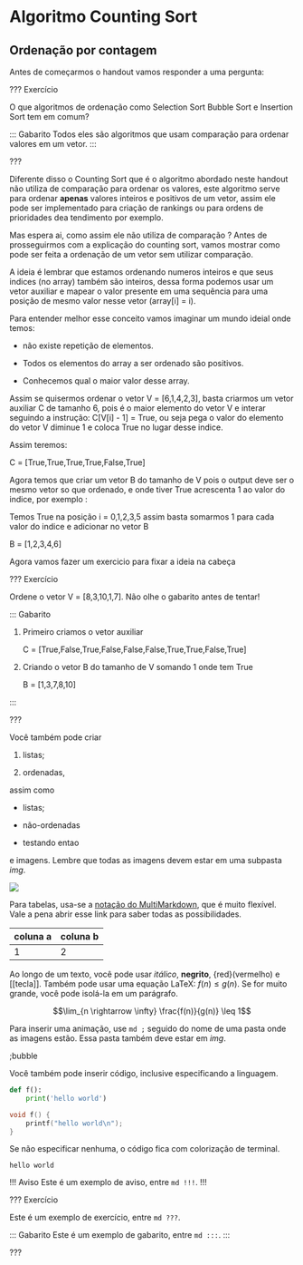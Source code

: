 Algoritmo Counting Sort 
======

Ordenação por contagem
---------
Antes de começarmos o handout vamos responder a uma pergunta:

??? Exercício

O que algoritmos de ordenação como Selection Sort Bubble Sort e Insertion Sort tem em comum? 

::: Gabarito
Todos eles são algoritmos que usam comparação para ordenar valores em um vetor.
:::

???

Diferente disso o Counting Sort que é o algoritmo abordado neste handout não utiliza de comparação para ordenar os valores, este algoritmo serve para ordenar **apenas** valores inteiros e positivos de um vetor, assim ele pode ser implementado para criação de rankings ou para ordens de prioridades dea tendimento por exemplo.

Mas espera ai, como assim ele não utiliza de comparação ? Antes de prosseguirmos com a explicação do counting sort, vamos mostrar como pode ser feita a ordenação de um vetor sem utilizar comparação.

A ideia é lembrar que estamos ordenando numeros inteiros e que seus indices (no array) também são inteiros, dessa forma  podemos usar um vetor auxiliar e mapear o valor presente em uma sequência para uma posição de mesmo valor nesse vetor (array[i] = i).

Para entender melhor esse conceito vamos imaginar um mundo ideial onde temos:

* não existe repetição de elementos.

* Todos os elementos do array a ser ordenado são positivos.

* Conhecemos qual o maior valor desse array.

Assim se quisermos ordenar o vetor V = [6,1,4,2,3], basta criarmos um vetor auxiliar C de tamanho 6, pois é o maior elemento do vetor V e interar seguindo a instrução: C[V[i] - 1] = True, ou seja pega o valor do elemento do vetor V diminue 1 e coloca True no lugar desse indice.

Assim teremos: 

C = [True,True,True,True,False,True]

Agora temos que criar um vetor B do tamanho de V pois o output deve ser o mesmo vetor so que ordenado, e onde tiver True acrescenta 1 ao valor do indice, por exemplo :
    
Temos True na posição i = 0,1,2,3,5  assim basta somarmos 1 para cada valor do indice e adicionar no vetor B

B = [1,2,3,4,6]

Agora vamos fazer um exercicio para fixar a ideia na cabeça

??? Exercício

Ordene o vetor V = [8,3,10,1,7]. Não olhe o gabarito antes de tentar!

::: Gabarito
1. Primeiro criamos o vetor auxiliar

    C = [True,False,True,False,False,False,True,True,False,True]

2. Criando o vetor B do tamanho de V somando 1 onde tem True

    B = [1,3,7,8,10]

:::

???

Você também pode criar

1. listas;

2. ordenadas,

assim como

* listas;

* não-ordenadas

* testando entao

e imagens. Lembre que todas as imagens devem estar em uma subpasta *img*.

![](logo.png)

Para tabelas, usa-se a [notação do
MultiMarkdown](https://fletcher.github.io/MultiMarkdown-6/syntax/tables.html),
que é muito flexível. Vale a pena abrir esse link para saber todas as
possibilidades.

| coluna a | coluna b |
|----------|----------|
| 1        | 2        |

Ao longo de um texto, você pode usar *itálico*, **negrito**, {red}(vermelho) e
[[tecla]]. Também pode usar uma equação LaTeX: $f(n) \leq g(n)$. Se for muito
grande, você pode isolá-la em um parágrafo.

$$\lim_{n \rightarrow \infty} \frac{f(n)}{g(n)} \leq 1$$

Para inserir uma animação, use `md ;` seguido do nome de uma pasta onde as
imagens estão. Essa pasta também deve estar em *img*.

;bubble

Você também pode inserir código, inclusive especificando a linguagem.

``` py
def f():
    print('hello world')
```

``` c
void f() {
    printf("hello world\n");
}
```

Se não especificar nenhuma, o código fica com colorização de terminal.

```
hello world
```


!!! Aviso
Este é um exemplo de aviso, entre `md !!!`.
!!!


??? Exercício

Este é um exemplo de exercício, entre `md ???`.

::: Gabarito
Este é um exemplo de gabarito, entre `md :::`.
:::

???
